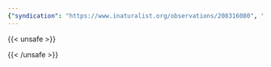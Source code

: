 ```yaml
---
{"syndication": "https://www.inaturalist.org/observations/208316080", "date": "2024-04-20T14:01:51-04:00", "taxon": {"name": "Plantago lanceolata", "common_name": "ribwort plantain"}, "quality_grade": "needs_id", "identifications_most_agree": false, "species_guess": null, "identifications_most_disagree": false, "captive": false, "project_ids": [4034], "community_taxon_id": null, "geojson": {"type": "Point", "coordinates": [-73.8058013916, 42.6332550049]}, "owners_identification_from_vision": true, "identifications_count": 0, "obscured": false, "num_identification_agreements": 0, "num_identification_disagreements": 0, "place_guess": "Albany", "photos": [{"id": 368562939, "license_code": "cc-by-nc", "original_dimensions": {"width": 1152, "height": 2048}, "url": "https://inaturalist-open-data.s3.amazonaws.com/photos/368562939/square.jpeg", "attribution": "(c) Brandon Rozek, some rights reserved (CC BY-NC)", "flags": [], "moderator_actions": [], "hidden": false}]}
---
```

{{< unsafe >}}

{{< /unsafe >}}
